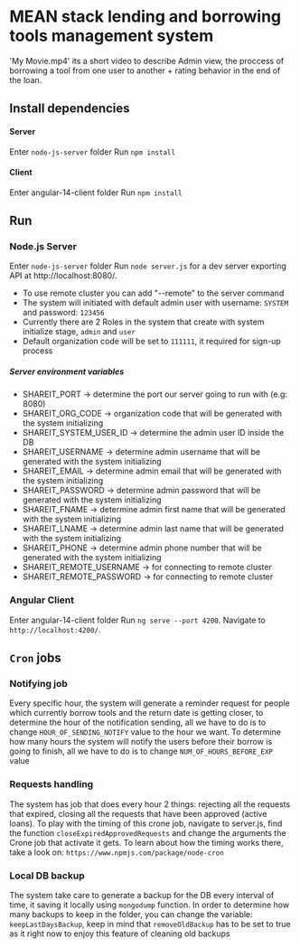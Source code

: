 # MEAN stack lending and borrowing tools management system

'My Movie.mp4' its a short video to describe Admin view, the proccess of borrowing a tool from one user to another + rating behavior in the end of the loan.

## Install dependencies
#### Server
Enter `node-js-server` folder
Run `npm install`

#### Client
Enter angular-14-client folder
Run `npm install`

## Run
### Node.js Server
Enter `node-js-server` folder
Run `node server.js` for a dev server exporting API at http://localhost:8080/.
- To use remote cluster you can add "--remote" to the server command
- The system will initiated with default admin user with username: `SYSTEM` and password: `123456`
- Currently there are 2 Roles in the system that create with system initialize stage, `admin` and `user`
- Default organization code will be set to `111111`, it required for sign-up process

##### Server environment variables
* SHAREIT_PORT -> determine the port our server going to run with (e.g: 8080)
* SHAREIT_ORG_CODE -> organization code that will be generated with the system initializing
* SHAREIT_SYSTEM_USER_ID -> determine the admin user ID inside the DB
* SHAREIT_USERNAME -> determine admin username that will be generated with the system initializing
* SHAREIT_EMAIL -> determine admin email that will be generated with the system initializing
* SHAREIT_PASSWORD -> determine admin password that will be generated with the system initializing
* SHAREIT_FNAME -> determine admin first name that will be generated with the system initializing
* SHAREIT_LNAME -> determine admin last name that will be generated with the system initializing
* SHAREIT_PHONE -> determine admin phone number that will be generated with the system initializing
* SHAREIT_REMOTE_USERNAME -> for connecting to remote cluster
* SHAREIT_REMOTE_PASSWORD -> for connecting to remote cluster

### Angular Client
Enter angular-14-client folder
Run `ng serve --port 4200`. Navigate to `http://localhost:4200/`.

## `Cron` jobs
### Notifying job
Every specific hour, the system will generate a reminder request for people which currently borrow
tools and the return date is getting closer, to determine the hour of the notification sending,
all we have to do is to change `HOUR_OF_SENDING_NOTIFY` value to the hour we want.
To determine how many hours the system will notify the users before their borrow is going to finish,
all we have to do is to change `NUM_OF_HOURS_BEFORE_EXP` value

### Requests handling
The system has job that does every hour 2 things: rejecting all the requests that expired, closing all the requests that have been approved (active loans).
To play with the timing of this crone job, navigate to server.js, find the function `closeExpiredApprovedRequests` and change the arguments the Crone
job that activate it gets. To learn about how the timing works there, take a look on: `https://www.npmjs.com/package/node-cron`

### Local DB backup
The system take care to generate a backup for the DB every interval of time, it saving it locally using `mongodump` function.
In order to determine how many backups to keep in the folder, you can change the variable: `keepLastDaysBackup`, keep in mind
that `removeOldBackup` has to be set to true as it right now to enjoy this feature of cleaning old backups


